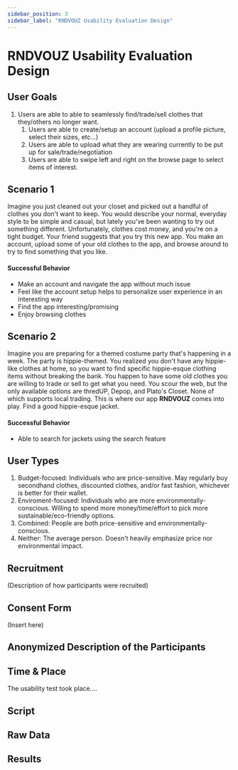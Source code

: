 ```yaml
---
sidebar_position: 3
sidebar_label: "RNDVOUZ Usability Evaluation Design"
---
```


# RNDVOUZ Usability Evaluation Design

## User Goals
1. Users are able to able to seamlessly find/trade/sell clothes that they/others no longer want.
    1. Users are able to create/setup an account (upload a profile picture, select their sizes, etc...)
    2. Users are able to upload what they are wearing currently to be put up for sale/trade/negotiation
    3. Users are able to swipe left and right on the browse page to select items of interest.

## Scenario 1
Imagine you just cleaned out your closet and picked out a handful of clothes you don't want to keep. You would describe your normal, everyday style to be simple and casual, but lately you've been wanting to try out something different. Unfortunately, clothes cost money, and you're on a tight budget. Your friend suggests that you try this new app. You make an account, upload some of your old clothes to the app, and browse around to try to find something that you like. 

#### Successful Behavior
- Make an account and navigate the app without much issue
- Feel like the account setup helps to personalize user experience in an interesting way
- Find the app interesting/promising
- Enjoy browsing clothes

## Scenario 2
Imagine you are preparing for a themed costume party that's happening in a week. The party is hippie-themed. You realized you don't have any hippie-like clothes at home, so you want to find specific hippie-esque clothing items without breaking the bank. You happen to have some old clothes you are willing to trade or sell to get what you need. You scour the web, but the only available options are thredUP, Depop, and Plato's Closet. None of which supports local trading. This is where our app **RNDVOUZ** comes into play. Find a good hippie-esque jacket. 

#### Successful Behavior
- Able to search for jackets using the search feature

## User Types
1. Budget-focused: Individuals who are price-sensitive. May regularly buy secondhand clothes, discounted clothes, and/or fast fashion, whichever is better for their wallet. 
2. Enviroment-focused: Individuals who are more environmentally-conscious. Willing to spend more money/time/effort to pick more sustainable/eco-friendly options.
3. Combined: People are both price-sensitive and environmentally-conscious. 
4. Neither: The average person. Doesn't heavily emphasize price nor environmental impact. 

## Recruitment
(Description of how participants were recruited)

## Consent Form
(Insert here)

## Anonymized Description of the Participants


## Time & Place
The usability test took place....

## Script

## Raw Data

## Results